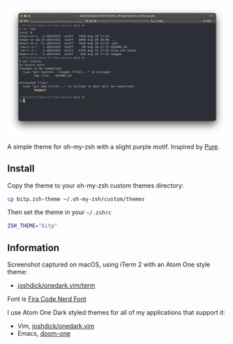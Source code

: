 ![Screenshot of born-in-the-purple theme](/images/screenshot.png)

A simple theme for oh-my-zsh with a slight purple motif. Inspired by [Pure](https://github.com/sindresorhus/pure).

## Install

Copy the theme to your oh-my-zsh custom themes directory:

```bash
cp bitp.zsh-theme ~/.oh-my-zsh/custom/themes
```

Then set the theme in your `~/.zshrc`

```bash
ZSH_THEME="bitp"
```

## Information

Screenshot captured on macOS, using iTerm 2 with an Atom One style theme:
- [joshdick/onedark.vim/term](https://github.com/joshdick/onedark.vim/tree/main/term)

Font is [Fira Code Nerd Font](https://github.com/Trzcin/Fira-Code-Nerd)

I use Atom One Dark styled themes for all of my applications that support it:
- Vim, [joshdick/onedark.vim](https://github.com/joshdick/onedark.vim)
- Emacs, [doom-one](https://github.com/doomemacs/themes)
